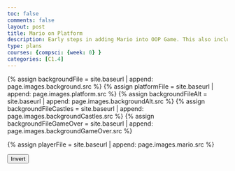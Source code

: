 ```yaml
---
toc: false
comments: false
layout: post
title: Mario on Platform
description: Early steps in adding Mario into OOP Game. This also includes a level change.
type: plans
courses: {compsci: {week: 0} }
categories: [C1.4]
---
```


<!-- Liquid code, run by Jekyll, used to define location of asset(s) -->
{% assign backgroundFile = site.baseurl | append: page.images.background.src %}
{% assign platformFile = site.baseurl | append: page.images.platform.src %}
{% assign backgroundFileAlt = site.baseurl | append: page.images.backgroundAlt.src %}
{% assign backgroundFileCastles = site.baseurl | append: page.images.backgroundCastles.src %}
{% assign backgroundFileGameOver = site.baseurl | append: page.images.backgroundGameOver.src %}

{% assign playerFile = site.baseurl | append: page.images.mario.src %}

<style>
    #controls {
        position: relative;
        z-index: 2; /*Ensure the controls are on top*/
    }
</style>

<!-- Prepare DOM elements -->
<!-- Wrap both the canvas and controls in a container div -->
<div id="canvasContainer">
    <div id="controls"> <!-- Controls -->
        <!-- Background controls -->
        <button id="toggleCanvasEffect">Invert</button>
    </div>
</div>


<script type="module">
    import GameEnv from '{{site.baseurl}}/assets/js/mario/GameEnv.js';
    import GameLevel from '{{site.baseurl}}/assets/js/mario/GameLevel.js';
    import GameManager from '{{site.baseurl}}/assets/js/mario/GameManager.js';

    // Setup Globals
    GameEnv.gameSpeed = 2;
    GameEnv.gravity = 3;

    // Level One completion
    function testerCompletion() {
        console.log(GameEnv.player?.x)
        if (GameEnv.player?.x > 500) {
            return true;
        } else {
            return false;
        }
    }

    // Initalize different levels to game
    var levels = [ new GameLevel(), new GameLevel(), new GameLevel(), new GameLevel() ];
    // mario hills
    levels[0].setBackgroundFile('{{backgroundFile}}');
    levels[0].setPlatformFile(`{{platformFile}}`);
    levels[0].setPlayerFile(`{{playerFile}}`);
    levels[0].setNextLevel(levels[1]);
    levels[0].setIsComplete(testerCompletion);
    // alien planet
    levels[1].setBackgroundFile('{{backgroundFileAlt}}');
    levels[1].setPlatformFile(`{{platformFile}}`);
    levels[1].setPlayerFile(`{{playerFile}}`);
    levels[1].setNextLevel(levels[2]);
    levels[1].setIsComplete(testerCompletion);
    // castles, no platform
    levels[2].setBackgroundFile('{{backgroundFileCastles}}');
    //levels[2].setPlatformFile(`{{platformFile}}`);
    levels[2].setPlayerFile(`{{playerFile}}`);
    levels[2].setNextLevel(levels[3]);
    levels[2].setIsComplete(testerCompletion);
    // mario hills, no player
    levels[3].setBackgroundFile('{{backgroundFileGameOver}}');

    // create listeners
    toggleCanvasEffect.addEventListener('click', GameEnv.toggleInvert);
    window.addEventListener('resize', GameEnv.resize);

    // start game
    await GameManager.startGame( levels[0] );

</script>
